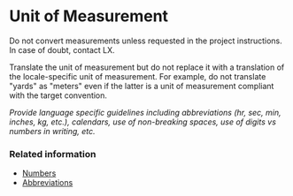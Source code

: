 # Unit of Measurement

Do not convert measurements unless requested in the project instructions. In case of doubt, contact LX.

Translate the unit of measurement but do not replace it with a translation of the locale-specific unit of measurement. For example, do not translate "yards" as "meters" even if the latter is a unit of measurement compliant with the target convention.

*Provide language specific guidelines including abbreviations (hr, sec, min, inches, kg, etc.), calendars, use of non-breaking spaces, use of digits vs numbers in writing, etc.*

### Related information

* [Numbers](numbers.md)
* [Abbreviations](../grammar_and_mechanics/abbreviations.md)
